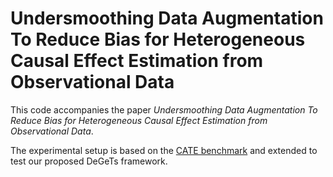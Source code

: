 # Undersmoothing Data Augmentation To Reduce Bias for Heterogeneous Causal Effect Estimation from Observational Data

This code accompanies the paper *Undersmoothing Data Augmentation To Reduce Bias for Heterogeneous Causal Effect Estimation from Observational Data*.

The experimental setup is based on the [CATE benchmark](https://github.com/misoc-mml/cate-benchmark) and extended to test our proposed DeGeTs framework.
